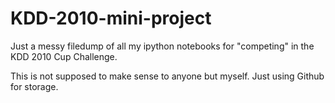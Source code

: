 # KDD-2010-mini-project
Just a messy filedump of all my ipython notebooks for "competing" in the KDD 2010 Cup Challenge.

This is not supposed to make sense to anyone but myself. Just using Github for storage.
